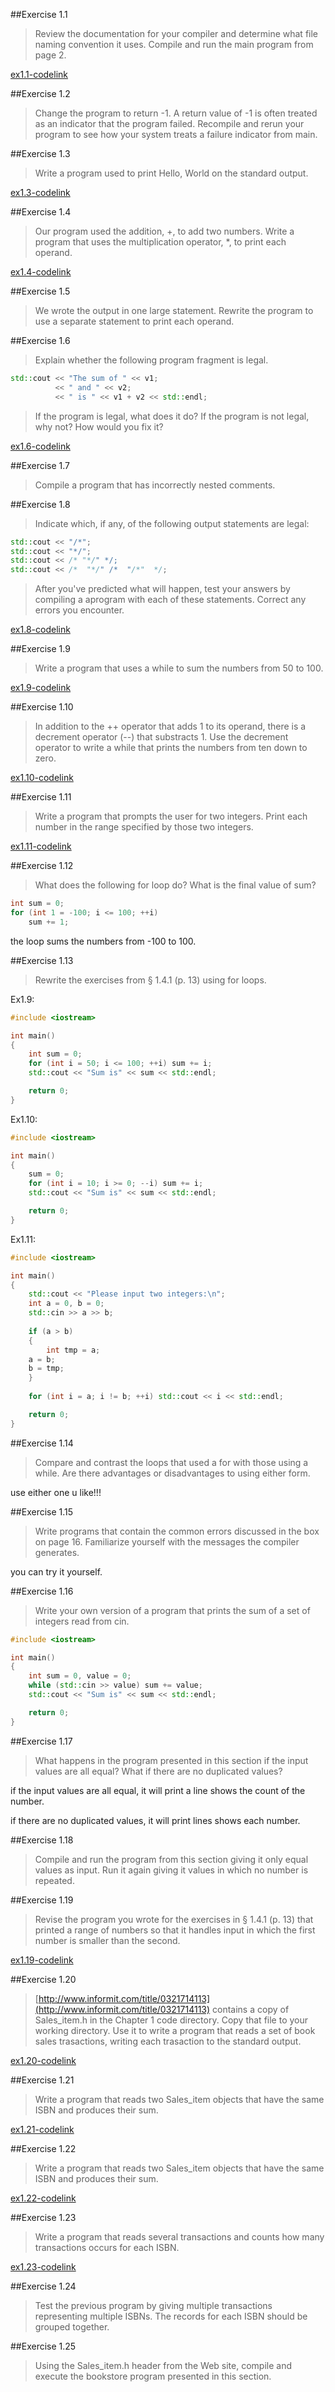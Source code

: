 ##Exercise 1.1 

> Review the documentation for your compiler and determine what file naming convention it uses. Compile and run the main program from page 2.

[ex1.1-codelink](exercise1.1.cc)

##Exercise 1.2 

> Change the program to return -1. A return value of -1 is often treated as an indicator that the program failed. Recompile and rerun your program to see how your system treats a failure indicator from main.

##Exercise 1.3

> Write a program used to print Hello, World on the standard output.

[ex1.3-codelink](exercise1.3.cc)

##Exercise 1.4

> Our program used the addition, +, to add two numbers. Write a program that uses the multiplication operator, *, to print each operand.

[ex1.4-codelink](exercise1.4.cc)

##Exercise 1.5

> We wrote the output in one large statement. Rewrite the program to use a separate statement to print each operand.

##Exercise 1.6

> Explain whether the following program fragment is legal.

```cpp
std::cout << "The sum of " << v1;
          << " and " << v2;
          << " is " << v1 + v2 << std::endl;
```
> If the program is legal, what does it do? If the program is not legal, why not? How would you fix it?

[ex1.6-codelink](exercise1.6.cc)

##Exercise 1.7

> Compile a program that has incorrectly nested comments.

##Exercise 1.8

> Indicate which, if any, of the following output statements are legal:

```cpp
std::cout << "/*";
std::cout << "*/";
std::cout << /* "*/" */;
std::cout << /*  "*/" /*  "/*"  */;
```
> After you've predicted what will happen, test your answers by compiling a aprogram with each of these statements. Correct any errors you encounter.

[ex1.8-codelink](exercise1.8.cc)

##Exercise 1.9

> Write a program that uses a while to sum the numbers from 50 to 100.

[ex1.9-codelink](exercise1.9.cc)

##Exercise 1.10

> In addition to the ++ operator that adds 1 to its operand, there is a decrement operator (--) that substracts 1. Use the decrement operator to write a while that prints the numbers from ten down to zero.

[ex1.10-codelink](exercise1.10.cc)

##Exercise 1.11

> Write a program that prompts the user for two integers. Print each number in the range specified by those two integers.

[ex1.11-codelink](exercise1.11.cc)

##Exercise 1.12

> What does the following for loop do? What is the final value of sum?

```cpp
int sum = 0;
for (int 1 = -100; i <= 100; ++i)
    sum += 1;
```
the loop sums the numbers from -100 to 100.

##Exercise 1.13

> Rewrite the exercises from § 1.4.1 (p. 13) using for loops.

Ex1.9:

```cpp
#include <iostream>

int main()
{
    int sum = 0;
    for (int i = 50; i <= 100; ++i) sum += i;
    std::cout << "Sum is" << sum << std::endl;

    return 0;
}
```

Ex1.10:

```cpp
#include <iostream>

int main()
{
    sum = 0;
    for (int i = 10; i >= 0; --i) sum += i;
    std::cout << "Sum is" << sum << std::endl;

    return 0;
}
```

Ex1.11:

```cpp
#include <iostream>

int main()
{
    std::cout << "Please input two integers:\n";
    int a = 0, b = 0;
    std::cin >> a >> b;
    
    if (a > b)
    {
        int tmp = a;
	a = b;
	b = tmp;
    }
    
    for (int i = a; i != b; ++i) std::cout << i << std::endl;

    return 0;
}
```

##Exercise 1.14

> Compare and contrast the loops that used a for with those using a while. Are there advantages or disadvantages to using either form.

use either one u like!!!

##Exercise 1.15

> Write programs that contain the common errors discussed in the box on page 16. Familiarize yourself with the messages the compiler generates.

you can try it yourself.

##Exercise 1.16

> Write your own version of a program that prints the sum of a set of integers read from cin.

```cpp
#include <iostream>

int main()
{
    int sum = 0, value = 0;
    while (std::cin >> value) sum += value;
    std::cout << "Sum is" << sum << std::endl;

    return 0;
}
```
##Exercise 1.17

> What happens in the program presented in this section if the input values are all equal? What if there are no duplicated values?

if the input values are all equal, it will print a line shows the count of the number.

if there are no duplicated values, it will print lines shows each number.

##Exercise 1.18

> Compile and run the program from this section giving it only equal values as input. Run it again giving it values in which no number is repeated.

##Exercise 1.19

> Revise the program you wrote for the exercises in § 1.4.1 (p. 13) that printed a range of numbers so that it handles input in which the first number is smaller than the second.

[ex1.19-codelink](exercise1.19.cc)

##Exercise 1.20

> [http://www.informit.com/title/0321714113](http://www.informit.com/title/0321714113) contains a copy of Sales_item.h in the Chapter 1 code directory. Copy that file to your working directory. Use it to write a program that reads a set of book sales trasactions, writing each trasaction to the standard output.

[ex1.20-codelink](exercise1.20.cc)

##Exercise 1.21

> Write a program that reads two Sales_item objects that have the same ISBN and produces their sum.

[ex1.21-codelink](exercise1.21.cc)

##Exercise 1.22

> Write a program that reads two Sales_item objects that have the same ISBN and produces their sum.

[ex1.22-codelink](exercise1.22.cc)

##Exercise 1.23

> Write a program that reads several transactions and counts how many transactions occurs for each ISBN.

[ex1.23-codelink](exercise1.23.cc)

##Exercise 1.24

> Test the previous program by giving multiple transactions representing multiple ISBNs. The records for each ISBN should be grouped together.

##Exercise 1.25

> Using the Sales_item.h header from the Web site, compile and execute the bookstore program presented in this section.

